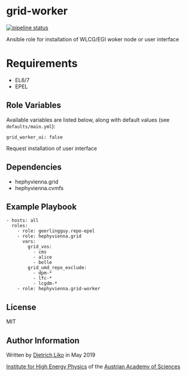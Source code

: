 # grid-worker

[![pipeline status](https://gitlab.cern.ch/hephyvienna/ansible/role-grid-worker/badges/master/pipeline.svg)](https://gitlab.cern.ch/hephyvienna/ansible/role-grid-worker/commits/master)
<!-- TODO Add badge -->
<!-- [![galaxy](https://img.shields.io/badge/galaxy-dietrichliko.grid-worker-40775.svg?logo=galaxy)](https://galaxy.ansible.com/dietrichliko/grid-worker) -->

Ansible role for installation of WLCG/EGI woker node or user interface


# Requirements

-   EL6/7
-   EPEL

## Role Variables

Available variables are listed below, along with default values (see `defaults/main.yml`):

    grid_worker_ui: false

Request installation of user interface

Dependencies
------------

* hephyvienna.grid
* hephyvienna.cvmfs

## Example Playbook

    - hosts: all
      roles:
        - role: geerlingguy.repo-epel
        - role: hephyvienna.grid
          vars:
            grid_vos:
              - cms
              - alice
              - belle
            grid_umd_repo_exclude:
              - dpm-*
              - lfc-*
              - lcgdm-*
        - role: hephyvienna.grid-worker


## License

MIT

## Author Information

Written by [Dietrich Liko](http://hephy.at/dliko) in May 2019

[Institute for High Energy Physics](http://www.hephy.at) of the
[Austrian Academy of Sciences](http://www.oeaw.ac.at)

